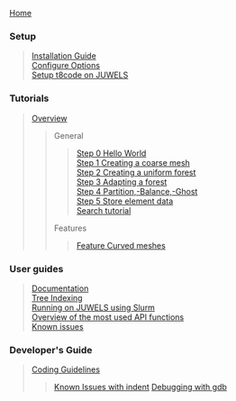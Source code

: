 [Home](https://github.com/holke/t8code/wiki)

### Setup

 > [Installation Guide](https://github.com/holke/t8code/wiki/Installation)  
 > [Configure Options](https://github.com/holke/t8code/wiki/Configure-Options)  
 > [Setup t8code on JUWELS](https://github.com/holke/t8code/wiki/Setting-up-t8code-on-JUWELS)  

### Tutorials

 > [Overview](https://github.com/holke/t8code/wiki/Tutorial---Overview)  
 >>
 >> General  
 >>> [Step 0   Hello World](https://github.com/holke/t8code/wiki/Step-0---Hello-World)  
 >>> [Step 1   Creating a coarse mesh](https://github.com/holke/t8code/wiki/Step-1---Creating-a-coarse-mesh)  
 >>> [Step 2   Creating a uniform forest](https://github.com/holke/t8code/wiki/Step-2---Creating-a-uniform-forest)  
 >>> [Step 3   Adapting a forest](https://github.com/holke/t8code/wiki/Step-3---Adapting-a-forest)  
 >>> [Step 4   Partition,-Balance,-Ghost](https://github.com/holke/t8code/wiki/Step-4---Partition,-Balance,-Ghost)  
 >>> [Step 5   Store element data](https://github.com/holke/t8code/wiki/Step-5---Store-element-data)  
 >>> [Search tutorial](https://github.com/holke/t8code/wiki/Tutorial:-Search)  
 >>
 >> Features  
 >>> [Feature   Curved meshes](https://github.com/DLR-AMR/t8code/wiki/Feature---Curved-meshes)  

### User guides

 > [Documentation](https://github.com/holke/t8code/wiki/documentation)  
 > [Tree Indexing](https://github.com/holke/t8code/wiki/Tree-indexing)  
 > [Running on JUWELS using Slurm](https://github.com/holke/t8code/wiki/Setting-up-t8code-on-JUWELS-(or-other-Slurm-based-systems))  
 > [Overview of the most used API functions](https://github.com/holke/t8code/wiki/The-most-important-API-functions)  
 > [Known issues](https://github.com/holke/t8code/wiki/Known-issues)  

### Developer's Guide

 > [Coding Guidelines](https://github.com/holke/t8code/wiki/Coding-Guideline)  
 >> [Known Issues with indent](https://github.com/holke/t8code/wiki/Known-issues-with-the-indent-script)
 > [Debugging with gdb](https://github.com/DLR-AMR/t8code/wiki/Debugging-with-gdb)  

